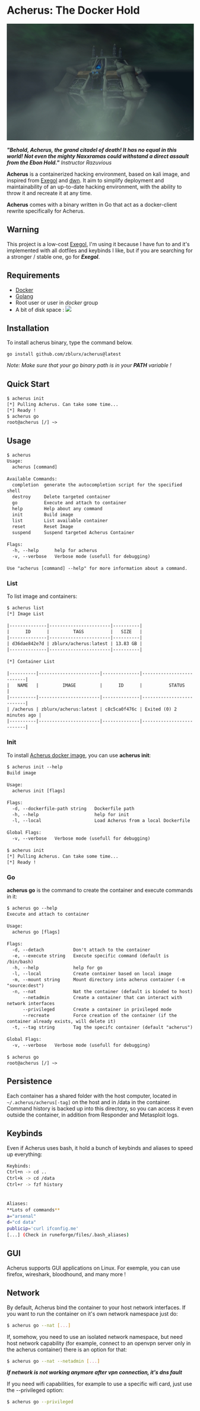 # Acherus: The Docker Hold

[<img src="img/acherus-le-fort-d-ebene.jpg">](https://hub.docker.com/r/zblurx/acherus)

***"Behold, Acherus, the grand citadel of death! It has no equal in this world! Not even the mighty Naxxramas could withstand a direct assault from the Ebon Hold."***  *Instructor Razuvious*

**Acherus** is a containerized hacking environment, based on kali image, and inspired from [Exegol](https://github.com/ShutdownRepo/Exegol) and [dwn](https://github.com/Sensepost/dwn). It aim to simplify deployment and maintainability of an up-to-date hacking environment, with the ability to throw it and recreate it at any time.

**Acherus** comes with a binary written in Go that act as a docker-client rewrite specifically for Acherus.

## Warning

This project is a low-cost [Exegol](https://github.com/ShutdownRepo/Exegol), I'm using it because I have fun to and it's implemented with all dotfiles and keybinds I like, but if you are searching for a stronger / stable one, go for ***Exegol***. 

## Requirements

- [Docker](https://docs.docker.com/get-docker/)
- [Golang](https://go.dev/dl/)
- Root user or user in *docker* group
- A bit of disk space : <img src="https://img.shields.io/docker/image-size/zblurx/acherus">

## Installation

To install acherus binary, type the command below.

```
go install github.com/zblurx/acherus@latest
```

*Note: Make sure that your go binary path is in your **PATH** variable !*

## Quick Start

```
$ acherus init
[*] Pulling Acherus. Can take some time...
[*] Ready !
$ acherus go
root@acherus [/] ~>
```

## Usage
```
$ acherus
Usage:
  acherus [command]

Available Commands:
  completion  generate the autocompletion script for the specified shell
  destroy     Delete targeted container
  go          Execute and attach to container
  help        Help about any command
  init        Build image
  list        List available container
  reset       Reset Image
  suspend     Suspend targeted Acherus Container

Flags:
  -h, --help      help for acherus
  -v, --verbose   Verbose mode (usefull for debugging)

Use "acherus [command] --help" for more information about a command.
```

### List

To list image and containers:

```
$ acherus list
[*] Image List

|--------------|-----------------------|----------|
|      ID      |         TAGS          |   SIZE   |
|--------------|-----------------------|----------|
| d36dae842e7d | zblurx/acherus:latest | 13.83 GB |
|--------------|-----------------------|----------|

[*] Container List

|----------|-----------------------|--------------|--------------------------|
|   NAME   |         IMAGE         |      ID      |          STATUS          |
|----------|-----------------------|--------------|--------------------------|
| /acherus | zblurx/acherus:latest | c8c5ca0f476c | Exited (0) 2 minutes ago |
|----------|-----------------------|--------------|--------------------------|

```

### Init

To install [Acherus docker image](https://hub.docker.com/r/zblurx/acherus), you can use **acherus init**:

```
$ acherus init --help
Build image

Usage:
  acherus init [flags]

Flags:
  -d, --dockerfile-path string   Dockerfile path
  -h, --help                     help for init
  -l, --local                    Load Acherus from a local Dockerfile

Global Flags:
  -v, --verbose   Verbose mode (usefull for debugging)

$ acherus init
[*] Pulling Acherus. Can take some time...
[*] Ready !
```

### Go
**acherus go** is the command to create the container and execute commands in it:

```
$ acherus go --help
Execute and attach to container

Usage:
  acherus go [flags]

Flags:
  -d, --detach           Don't attach to the container
  -e, --execute string   Execute specific command (default is /bin/bash)
  -h, --help             help for go
  -l, --local            Create container based on local image
  -m, --mount string     Mount directory into acherus container (-m "source:dest")
  -n, --nat              Nat the container (default is binded to host)
      --netadmin         Create a container that can interact with network interfaces
      --privileged       Create a container in privileged mode
      --recreate         Force creation of the container (if the container already exists, will delete it)
  -t, --tag string       Tag the specifc container (default "acherus")

Global Flags:
  -v, --verbose   Verbose mode (usefull for debugging)

$ acherus go
root@acherus [/] ~>
```

## Persistence

Each container has a shared folder with the host computer, located in ```~/.acherus/acherus[-tag]``` on the host and in /data in the container. Command history is backed up into this directory, so you can access it even outside the container, in addition from Responder and Metasploit logs.

## Keybinds

Even if Acherus uses bash, it hold a bunch of keybinds and aliases to speed up everything:
```bash
Keybinds:
Ctrl+n -> cd ..
Ctrl+k -> cd /data
Ctrl+r -> fzf history


Aliases:
**Lots of commands**
a="arsenal"
d="cd data"
publicip='curl ifconfig.me'
[...] (Check in runeforge/files/.bash_aliases)
```

## GUI

Acherus supports GUI applications on Linux. For exemple, you can use firefox, wireshark, bloodhound, and many more !

## Network

By default, Acherus bind the container to your host network interfaces. If you want to run the container on it's own network namespace just do:

```bash
$ acherus go --nat [...]
```

If, somehow, you need to use an isolated network namespace, but need host network capability (for example, connect to an openvpn server only in the acherus container) there is an option for that:

```bash
$ acherus go --nat --netadmin [...]
```

***If network is not working anymore after vpn connection, it's dns fault***

If you need wifi capabilities, for example to use a specific wifi card, just use the --privileged option:

```bash
$ acherus go --privileged
```
